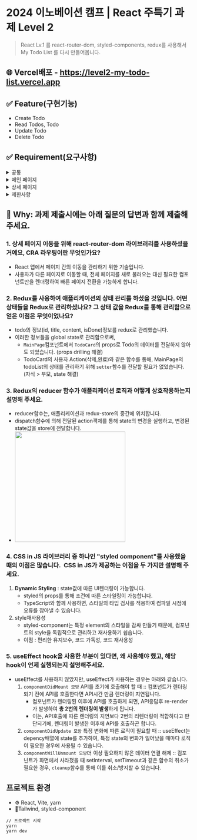 # 2024 이노베이션 캠프 | React 주특기 과제 Level 2

> React Lv.1 를 react-router-dom, styled-components, redux를 사용해서 My Todo List 를 다시 만들어봅니다.

## 🌐 Vercel배포 - https://level2-my-todo-list.vercel.app

## ✅ Feature(구현기능)

- Create Todo
- Read Todos, Todo
- Update Todo
- Delete Todo

## ✅ Requirement(요구사항)

<details>
<summary>공통</summary>

- **todos 데이터는 리덕스를 사용해서 전역으로 상태를 관리합니다.**
- todos 모듈은 **`Ducks 패턴`**으로 구현합니다.
</details>

<details>
<summary>메인 페이지</summary>

- **디자인과 화면 구성은 자유롭게 구현합니다.**
- **Todo의 상태에 “완료” 그룹과 “진행중" 그룹을 나뉘어서 보이도록 구현**합니다. 예시 영상 꼭 위, 아래가 아니어도 되며 창의적으로 구현해도 됩니다.
- **Todo를 추가하면 제목 `input`과 내용 `input`은 다시 빈 값이 되도록 구현**합니다.
- **input에 값이 있는 상태에서 상세페이지로 이동하는 경우, input의 value가 초기화** 되도록 구현합니다.
- Todo의 완료상태**가 `true`**이면**,** 상태 버튼의 라벨을 **“취소”, `false`** 이면 라벨을 “**완료”** 로 보이도록 구현합니다.
- 전체 화면의 **최대 넓이는 `1200px`, 최소 넓이는 `800px`로 제한**하고, **컨텐츠를 화면의 가운데로 배치** 합니다.
- `상세보기` 클릭하면 **Todo의 상세 페이지로 이동**합니다. 상세 페이지에서 보여야 하는 내용은 아래 토글에서 별도 안내합니다.

</details>

<details>
<summary>상세 페이지</summary>

- 상세 페이지의 디자인과 화면 구성은 자유롭게 구현하되, 아래 요소들은 보여야 합니다.
  - Todo의 ID
  - Todo의 제목
  - Todo의 내용
  - `이전으로` 버튼
    - `이전으로` 버튼을 구현하고, `이전으로` 버튼을 클릭하면 리스트 화면으로 되돌아 갑니다.
    </details>

<details>
<summary>제한사항</summary>

- map을 사용할 때 **반드시 key**을 넣어야 하며, `map` 의 **index를 사용을 금지**합니다. 이것을 금지하는 이유는 강의에 다루었습니다.
- Todo Id 생성 시 `todos.length` 사용해서 생성하지 않습니다. `todos.length` 을 사용해서 id 생성 시 **발생할 수 있는 문제점에 대해 고민**해보시길 바랍니다.
</details>

## 💬 Why: 과제 제출시에는 아래 질문의 답변과 함께 제출해주세요.

### 1. 상세 페이지 이동을 위해 react-router-dom 라이브러리를 사용하셨을 거예요, CRA 라우팅이란 무엇인가요?

- React 앱에서 페이지 간의 이동을 관리하기 위한 기술입니다.
- 사용자가 다른 페이지로 이동할 때, 전체 페이지를 새로 불러오는 대신 필요한 컴포넌트만을 렌더링하여 빠른 페이지 전환을 가능하게 합니다.

### 2. Redux를 사용하여 애플리케이션의 상태 관리를 하셨을 것입니다. 어떤 상태들을 Redux로 관리하셨나요? 그 상태 값을 Redux를 통해 관리함으로 얻은 이점은 무엇이었나요?

- todo의 정보(id, title, content, isDone)정보를 redux로 관리했습니다.
- 이러한 정보들을 global state로 관리함으로써,
  - `MainPage`컴포넌트에서 `TodoCard`의 props로 Todo의 데이터를 전달하지 않아도 되었습니다. (props drilling 해결)
  - TodoCard의 사용자 Action(삭제,완료)와 같은 함수를 통해, MainPage의 todoList의 상태를 관리하기 위해 `setter`함수를 전달할 필요가 없었습니다. (자식 > 부모, state 해결)

### 3. Redux의 reducer 함수가 애플리케이션 로직과 어떻게 상호작용하는지 설명해 주세요.

- reducer함수는, 애플리케이션과 redux-store의 중간에 위치합니다.
- dispatch함수에 의해 전달된 action객체를 통해 state의 변경을 실행하고, 변경된 state값을 store에 전달합니다.
- <img style="width:300px" src="https://blog.kakaocdn.net/dn/bn7DZD/btscjkyS3Bv/AkpuhUj1TYmS2K7vCuNUW0/img.gif"/>

### 4. CSS in JS 라이브러리 중 하나인 "styled component"를 사용했을 때의 이점은 많습니다.  CSS in JS가 제공하는 이점을 두 가지만 설명해 주세요.

1. **Dynamic Styling** : state값에 따른 UI렌더링이 가능합니다.
   - styled의 props를 통해 조건에 따른 스타일링이 가능합니다.
   - TypeScript와 함께 사용하면, 스타일의 타입 검사를 적용하여 컴파일 시점에 오류를 잡아낼 수 있습니다.
2. style재사용성
   - styled-component는 특정 element의 스타일을 감싸 만들기 때문에, 컴포넌트의 style을 독립적으로 관리하고 재사용하기 쉽습니다.
   - 이점 : 편리한 유지보수, 코드 가독성, 코드 재사용성

### 5. useEffect hook을 사용한 부분이 있다면, 왜 사용해야 했고, 해당 hook이 언제 실행되는지 설명해주세요.

- useEffect를 사용하지 않았지만, useEffect가 사용하는 경우는 아래와 같습니다.
  1. `componentDidMount 모방` API를 초기에 호출해야 할 때 :: 컴포넌트가 렌더링되기 전에 API를 호출한다면 API시간 만큼 렌더링이 지연됩니다.
     - 컴포넌트가 렌더링된 이후에 API를 호출하게 되면, API응답후 re-render가 발생하여 **총 2번의 렌더링이 발생**하게 됩니다.
     - 이는, API호출에 따른 렌더링의 지연보다 2번의 리렌더링이 적합하다고 판단되기에, 렌더링이 발생한 이후에 API를 호출하곤 합니다.
  2. `componentDidUpdate 모방` 특정 변화에 따른 로직이 필요할 때 :: useEffect는 depency배열에 state를 추가하여, 특정 state의 변화가 일어났을 때마다 로직이 필요한 경우에 사용될 수 있습니다.
  3. `componentWillUnmount 모방`더 이상 필요하지 않은 데이터 연결 해제 :: 컴포넌트가 화면에서 사라졌을 때 setInterval, setTimeout과 같은 함수의 취소가 필요한 경우, `cleanup`함수를 통해 이를 취소/방지할 수 있습니다.

## 프로젝트 환경

- ⚙️ React, Vite, yarn
- 🔮Tailwind, styled-component

```
// 프로젝트 시작
yarn
yarn dev
```
